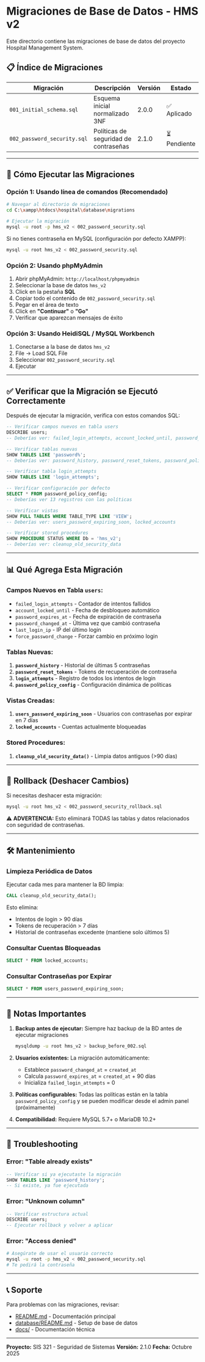 # Migraciones de Base de Datos - HMS v2

Este directorio contiene las migraciones de base de datos del proyecto Hospital Management System.

## 📋 Índice de Migraciones

| Migración | Descripción | Versión | Estado |
|-----------|-------------|---------|--------|
| `001_initial_schema.sql` | Esquema inicial normalizado 3NF | 2.0.0 | ✅ Aplicado |
| `002_password_security.sql` | Políticas de seguridad de contraseñas | 2.1.0 | ⏳ Pendiente |

---

## 🚀 Cómo Ejecutar las Migraciones

### **Opción 1: Usando línea de comandos (Recomendado)**

```bash
# Navegar al directorio de migraciones
cd C:\xampp\htdocs\hospital\database\migrations

# Ejecutar la migración
mysql -u root -p hms_v2 < 002_password_security.sql
```

Si no tienes contraseña en MySQL (configuración por defecto XAMPP):
```bash
mysql -u root hms_v2 < 002_password_security.sql
```

### **Opción 2: Usando phpMyAdmin**

1. Abrir phpMyAdmin: `http://localhost/phpmyadmin`
2. Seleccionar la base de datos `hms_v2`
3. Click en la pestaña **SQL**
4. Copiar todo el contenido de `002_password_security.sql`
5. Pegar en el área de texto
6. Click en **"Continuar"** o **"Go"**
7. Verificar que aparezcan mensajes de éxito

### **Opción 3: Usando HeidiSQL / MySQL Workbench**

1. Conectarse a la base de datos `hms_v2`
2. File → Load SQL File
3. Seleccionar `002_password_security.sql`
4. Ejecutar

---

## ✅ Verificar que la Migración se Ejecutó Correctamente

Después de ejecutar la migración, verifica con estos comandos SQL:

```sql
-- Verificar campos nuevos en tabla users
DESCRIBE users;
-- Deberías ver: failed_login_attempts, account_locked_until, password_expires_at, etc.

-- Verificar tablas nuevas
SHOW TABLES LIKE 'password%';
-- Deberías ver: password_history, password_reset_tokens, password_policy_config

-- Verificar tabla login_attempts
SHOW TABLES LIKE 'login_attempts';

-- Verificar configuración por defecto
SELECT * FROM password_policy_config;
-- Deberías ver 13 registros con las políticas

-- Verificar vistas
SHOW FULL TABLES WHERE TABLE_TYPE LIKE 'VIEW';
-- Deberías ver: users_password_expiring_soon, locked_accounts

-- Verificar stored procedures
SHOW PROCEDURE STATUS WHERE Db = 'hms_v2';
-- Deberías ver: cleanup_old_security_data
```

---

## 📊 Qué Agrega Esta Migración

### **Campos Nuevos en Tabla `users`:**
- `failed_login_attempts` - Contador de intentos fallidos
- `account_locked_until` - Fecha de desbloqueo automático
- `password_expires_at` - Fecha de expiración de contraseña
- `password_changed_at` - Última vez que cambió contraseña
- `last_login_ip` - IP del último login
- `force_password_change` - Forzar cambio en próximo login

### **Tablas Nuevas:**
1. **`password_history`** - Historial de últimas 5 contraseñas
2. **`password_reset_tokens`** - Tokens de recuperación de contraseña
3. **`login_attempts`** - Registro de todos los intentos de login
4. **`password_policy_config`** - Configuración dinámica de políticas

### **Vistas Creadas:**
1. **`users_password_expiring_soon`** - Usuarios con contraseñas por expirar en 7 días
2. **`locked_accounts`** - Cuentas actualmente bloqueadas

### **Stored Procedures:**
1. **`cleanup_old_security_data()`** - Limpia datos antiguos (>90 días)

---

## 🔄 Rollback (Deshacer Cambios)

Si necesitas deshacer esta migración:

```bash
mysql -u root hms_v2 < 002_password_security_rollback.sql
```

⚠️ **ADVERTENCIA:** Esto eliminará TODAS las tablas y datos relacionados con seguridad de contraseñas.

---

## 🛠️ Mantenimiento

### **Limpieza Periódica de Datos**

Ejecutar cada mes para mantener la BD limpia:

```sql
CALL cleanup_old_security_data();
```

Esto elimina:
- Intentos de login > 90 días
- Tokens de recuperación > 7 días
- Historial de contraseñas excedente (mantiene solo últimos 5)

### **Consultar Cuentas Bloqueadas**

```sql
SELECT * FROM locked_accounts;
```

### **Consultar Contraseñas por Expirar**

```sql
SELECT * FROM users_password_expiring_soon;
```

---

## 📝 Notas Importantes

1. **Backup antes de ejecutar:** Siempre haz backup de la BD antes de ejecutar migraciones
   ```bash
   mysqldump -u root hms_v2 > backup_before_002.sql
   ```

2. **Usuarios existentes:** La migración automáticamente:
   - Establece `password_changed_at` = `created_at`
   - Calcula `password_expires_at` = `created_at` + 90 días
   - Inicializa `failed_login_attempts` = 0

3. **Políticas configurables:** Todas las políticas están en la tabla `password_policy_config` y se pueden modificar desde el admin panel (próximamente)

4. **Compatibilidad:** Requiere MySQL 5.7+ o MariaDB 10.2+

---

## 🐛 Troubleshooting

### Error: "Table already exists"
```sql
-- Verificar si ya ejecutaste la migración
SHOW TABLES LIKE 'password_history';
-- Si existe, ya fue ejecutada
```

### Error: "Unknown column"
```sql
-- Verificar estructura actual
DESCRIBE users;
-- Ejecutar rollback y volver a aplicar
```

### Error: "Access denied"
```bash
# Asegúrate de usar el usuario correcto
mysql -u root -p hms_v2 < 002_password_security.sql
# Te pedirá la contraseña
```

---

## 📞 Soporte

Para problemas con las migraciones, revisar:
- [README.md](../../README.md) - Documentación principal
- [database/README.md](../README.md) - Setup de base de datos
- [docs/](../../docs/) - Documentación técnica

---

**Proyecto:** SIS 321 - Seguridad de Sistemas
**Versión:** 2.1.0
**Fecha:** Octubre 2025
